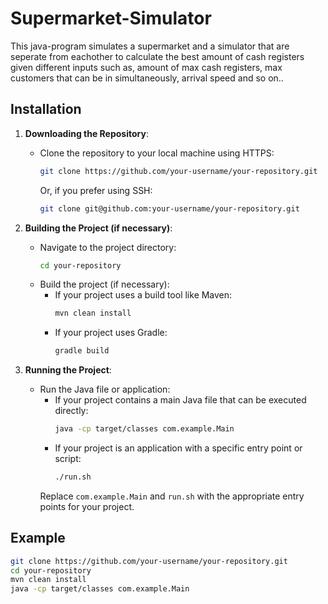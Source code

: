 # Supermarket-Simulator
This java-program simulates a supermarket and a simulator that are seperate from eachother to calculate the best amount of cash registers given different inputs such as,
amount of max cash registers, max customers that can be in simultaneously, arrival speed and so on..

## Installation

1. **Downloading the Repository**:
   - Clone the repository to your local machine using HTTPS:
     ```bash
     git clone https://github.com/your-username/your-repository.git
     ```
     Or, if you prefer using SSH:
     ```bash
     git clone git@github.com:your-username/your-repository.git
     ```

2. **Building the Project (if necessary)**:
   - Navigate to the project directory:
     ```bash
     cd your-repository
     ```
   - Build the project (if necessary):
     - If your project uses a build tool like Maven:
       ```bash
       mvn clean install
       ```
     - If your project uses Gradle:
       ```bash
       gradle build
       ```

3. **Running the Project**:
   - Run the Java file or application:
     - If your project contains a main Java file that can be executed directly:
       ```bash
       java -cp target/classes com.example.Main
       ```
     - If your project is an application with a specific entry point or script:
       ```bash
       ./run.sh
       ```
     Replace `com.example.Main` and `run.sh` with the appropriate entry points for your project.

## Example

```bash
git clone https://github.com/your-username/your-repository.git
cd your-repository
mvn clean install
java -cp target/classes com.example.Main

